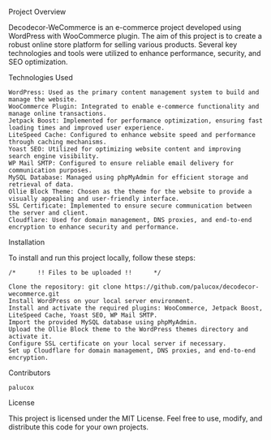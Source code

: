 Project Overview

Decodecor-WeCommerce is an e-commerce project developed using WordPress with WooCommerce plugin. The aim of this project is to create a robust online store platform for selling various products. Several key technologies and tools were utilized to enhance performance, security, and SEO optimization.

Technologies Used

    WordPress: Used as the primary content management system to build and manage the website.
    WooCommerce Plugin: Integrated to enable e-commerce functionality and manage online transactions.
    Jetpack Boost: Implemented for performance optimization, ensuring fast loading times and improved user experience.
    LiteSpeed Cache: Configured to enhance website speed and performance through caching mechanisms.
    Yoast SEO: Utilized for optimizing website content and improving search engine visibility.
    WP Mail SMTP: Configured to ensure reliable email delivery for communication purposes.
    MySQL Database: Managed using phpMyAdmin for efficient storage and retrieval of data.
    Ollie Block Theme: Chosen as the theme for the website to provide a visually appealing and user-friendly interface.
    SSL Certificate: Implemented to ensure secure communication between the server and client.
    Cloudflare: Used for domain management, DNS proxies, and end-to-end encryption to enhance security and performance.

Installation

To install and run this project locally, follow these steps:

    /*      !! Files to be uploaded !!      */

    Clone the repository: git clone https://github.com/palucox/decodecor-wecommerce.git
    Install WordPress on your local server environment.
    Install and activate the required plugins: WooCommerce, Jetpack Boost, LiteSpeed Cache, Yoast SEO, WP Mail SMTP.
    Import the provided MySQL database using phpMyAdmin.
    Upload the Ollie Block theme to the WordPress themes directory and activate it.
    Configure SSL certificate on your local server if necessary.
    Set up Cloudflare for domain management, DNS proxies, and end-to-end encryption.

Contributors

    palucox

License

This project is licensed under the MIT License. Feel free to use, modify, and distribute this code for your own projects.
